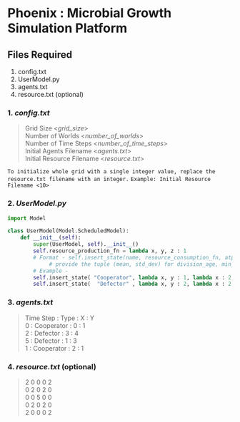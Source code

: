 # Phoenix : Microbial Growth Simulation Platform

## Files Required
1. config.txt<br>
2. UserModel.py<br>
3. agents.txt<br>
4. resource.txt (optional)

### 1. *config.txt*
>Grid Size <*grid_size*><br>
>Number of Worlds <*number_of_worlds*><br>
>Number of Time Steps <*number_of_time_steps*><br>
>Initial Agents Filename <*agents.txt*><br>
>Initial Resource Filename <*resource.txt*><br>

`To initialize whole grid with a single integer value, replace the resource.txt filename with an integer.`
`Example: Initial Resource Filename <10>`

### 2. *UserModel.py*
```python
import Model

class UserModel(Model.ScheduledModel):
	def __init__(self):
		super(UserModel, self).__init__()
		self.resource_production_fn = lambda x, y, z : 1 
		# Format - self.insert_state(name, resource_consumption_fn, atp_production_fn, division_age, min_atp_req_to_divide, no_of_div_before_death)
			 # provide the tuple (mean, std_dev) for division_age, min_atp_req_to_divide, no_of_div_before_death.
		# Example -
		self.insert_state( "Cooperator", lambda x, y : 1, lambda x : 2, (4, 1), (3, 1), (5, 3) )
		self.insert_state(  "Defector" , lambda x, y : 2, lambda x : 2, (3, 1), (5, 2), (6, 2) )
```

### 3. *agents.txt*
>Time Step : Type       : X : Y<br>
>    0     : Cooperator : 0 : 1<br>
>    2     : Defector   : 3 : 4<br>
>    5     : Defector   : 1 : 3<br>
>    1     : Cooperator : 2 : 1


### 4. *resource.txt* (optional)
>2 0 0 0 2<br>
>0 2 0 2 0<br>
>0 0 5 0 0<br>
>0 2 0 2 0<br>
>2 0 0 0 2<br>


